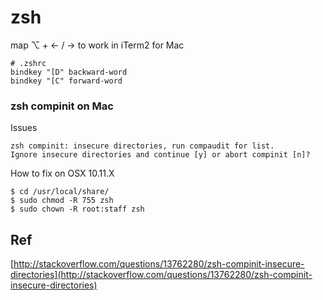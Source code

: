 # zsh

map ⌥ + ← / → to work in iTerm2 for Mac

```
# .zshrc
bindkey "[D" backward-word
bindkey "[C" forward-word
```



### zsh compinit on Mac

Issues

```
zsh compinit: insecure directories, run compaudit for list.
Ignore insecure directories and continue [y] or abort compinit [n]?
```

How to fix on OSX 10.11.X

```
$ cd /usr/local/share/
$ sudo chmod -R 755 zsh
$ sudo chown -R root:staff zsh
```

## Ref

[http://stackoverflow.com/questions/13762280/zsh-compinit-insecure-directories](http://stackoverflow.com/questions/13762280/zsh-compinit-insecure-directories)

